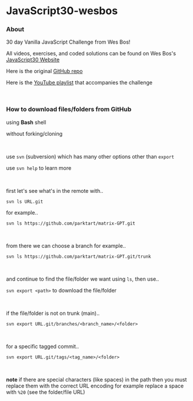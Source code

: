 # JavaScript30-wesbos
### About

30 day Vanilla JavaScript Challenge from Wes Bos!

All videos, exercises, and coded solutions can be found on Wes Bos's [JavaScript30 Website](https://JavaScript30.com)

Here is the original [GitHub repo](https://github.com/wesbos/JavaScript30)

Here is the [YouTube playlist](https://www.youtube.com/playlist?list=PLu8EoSxDXHP6CGK4YVJhL_VWetA865GOH) that accompanies the challenge

<br>

### How to download files/folders from GitHub

using **Bash** shell

without forking/cloning

<br>

use `svn` (subversion) which has many other options other than `export`

use `svn help` to learn more

<br>

first let's see what's in the remote with..

`svn ls URL.git`

for example..

`svn ls https://github.com/parktart/matrix-GPT.git`

<br>

from there we can choose a branch for example..

`svn ls https://github.com/parktart/matrix-GPT.git/trunk`

<br>

and continue to find the file/folder we want using `ls`, then use..

`svn export <path>` to download the file/folder

<br>

if the file/folder is not on trunk (main)..

`svn export URL.git/branches/<branch_name>/<folder>`

<br>

for a specific tagged commit..

`svn export URL.git/tags/<tag_name>/<folder>`

<br>

**note** if there are special characters (like spaces) in the path then you must replace them with the correct URL encoding for example replace a space with `%20` (see the folder/file URL)



